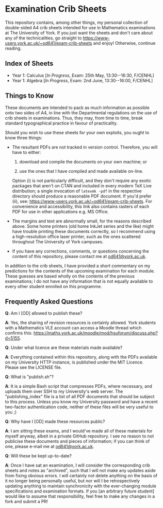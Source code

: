 # Examination Crib Sheets

This repository contains, among other things, my personal collection of
double-sided A4 crib sheets intended for use in Mathematics examinations at The
University of York. If you just want the sheets and don't care about any of the
technicalities, go straight to
<https://www-users.york.ac.uk/~od641/exam-crib-sheets> and enjoy! Otherwise,
continue reading.

## Index of Sheets

 * Year 1: Calculus [*In Progress*, Exam: 25th May, 13:30--16:30, F/CENHL]
 * Year 1: Algebra [*In Progress*, Exam: 2nd June, 13:30--16:00, F/CENHL]

## Things to Know

These documents are intended to pack as much information as possible onto two
sides of A4, in line with the Departmental regulations on the use of crib sheets
in examinations. Thus, they may, from time to time, break standard typographical
practice in favour of practicality.

Should you wish to use these sheets for your own exploits, you ought to know
three things:

* The resultant PDFs are not tracked in version control. Therefore, you will
  have to either:

    1. download and compile the documents on your own machine; or

    2. use the ones that I have compiled and made available on-line.

  Option (i) is not particularly difficult, and they don't require any exotic
  packages that aren't on CTAN and included in every modern TeX Live
  distribution; a single invocation of `latexmk -pdf` in the respective
  directory should produce a reasonable PDF document. If you'd prefer (ii), see:
  <https://www-users.york.ac.uk/~od641/exam-crib-sheets>. For convenience and
  accessibility, this link also contains rasters of each PDF for use in other
  applications e.g. MS Office.

* The margins and text are abnormally small, for the reasons described
  above.  Some home printers (old home InkJet series and the like) might
  have trouble printing these documents correctly, so I recommend using a
  high-resolution office laser printer, such as the ones scattered
  throughout The University of York campuses.

* If you have any corrections, comments, or questions concerning the content
  of this repository, please contact me at <od641@york.ac.uk>.

In addition to the crib sheets, I have provided a short commentary on my
predictions for the contents of the upcoming examination for each module. These
guesses are based wholly on the contents of the previous examinations; I do not
have any information that is not equally available to every other student
enrolled on this programme.

## Frequently Asked Questions

**Q**: Am I [OD] allowed to publish these?

**A**: Yes, the sharing of revision resources is certainly allowed. York
students with a Mathematics VLE account can access a Moodle thread which
confirms this:
<https://maths.york.ac.uk/moodle/mod/hsuforum/discuss.php?d=5155>.

**Q**: Under what licence are these materials made available?

**A**: Everything contained within this repository, along with the PDFs
available on my University HTTP instance, is published under the MIT Licence.
Please see the LICENSE file.

**Q**: What is "publish.sh"?

**A**: It is a simple Bash script that compresses PDFs, where necessary, and
uploads them over SSH to my University's web server. The "publishing\_index"
file is a list of all PDF documents that should be subject to this process.
Unless you know my University password and have a recent two-factor
authentication code, neither of these files will be very useful to you ;)

**Q**: Why have I [OD] made these resources public?

**A**: I am sitting these exams, and I would've made all of these materials for
myself anyway, albeit in a private GitHub repository. I see no reason to not
publicise these documents and pieces of information; if you can think of one,
please e-mail me at <od641@york.ac.uk>.

**Q**: Will these be kept up-to-date?

**A**: Once I have sat an examination, I will consider the corresponding crib
sheets and notes as "archived", such that I will not make any updates aside from
fixing obvious errors. I will certainly not delete anything on the basis of it
no longer being personally useful, but nor will I be retrospectively updating
anything to maintain synchronicity with the ever-changing module specifications
and examination formats. If you [an arbitrary future student] would like to
assume that responsibility, feel free to make any changes in a fork and submit a
PR!


